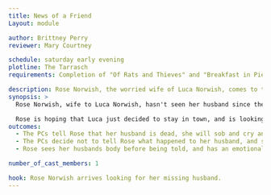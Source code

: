 ```yaml
---
title: News of a Friend
Layout: module

author: Brittney Perry
reviewer: Mary Courtney

schedule: saturday early evening
plotline: The Tarrasch
requirements: Completion of "Of Rats and Thieves" and "Breakfast in Pieces"

description: Rose Norwish, the worried wife of Luca Norwish, comes to town, trying to find her missing husband who has been killed. This is a pure roleplaying encounter to show the horror that the Tarrasch inflict. 
synopsis: >
  Rose Norwish, wife to Luca Norwish, hasn't seen her husband since the night before. Luca came into Stonewood to find help in clearing some rats on a farmer's property in the module "Of Rats and Thieves" and didn't return. Luca didn't return because the Tarrasch killed him and chopped him up. That that Luca did not return is unexpected because he and his wife were very much in love before he was chopped into tiny bits. The body of Luca was delivered to the town that morning by the Tarrasch in the module "Breakfast in Pieces". 

  Rose is hoping that Luca just decided to stay in town, and is looking for him.  If the PCs tell Rose about her husband's death, she will understandably be upset, crying and sobbing. She will ask where the body is, and upon seeing it's state, will cry harder. She will calm down eventually and will ask that they bring it to the mortician to bury. She will thank the PCs and leave. If the PCs do NOT tell Rose where her husband is, she will leave town still looking for him. If Rose sees the body before being told about his death, she will scream and collapse upon the site of his mangled corpse. She will eventually calm and ask for help burying him
outcomes: 
  - The PCs tell Rose that her husband is dead, she will sob and cry and want to bury him. If the players attempt to find a way to help find a mortician or arrange a burial, she will insist that she can take care of this herself. 
  - The PCs decide not to tell Rose what happened to her husband, and she leaves without answers.
  - Rose sees her husbands body before being told, and has an emotional breakdown.

number_of_cast_members: 1

hook: Rose Norwish arrives looking for her missing husband. 
---
```


